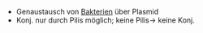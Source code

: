 - Genaustausch von [Bakterien](Bakterien.md) über Plasmid
- Konj. nur durch Pilis möglich; keine Pilis-> keine Konj.
